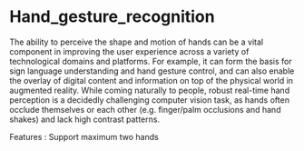 # Hand_gesture_recognition
The ability to perceive the shape and motion of hands can be a vital component in improving the user experience across a variety of technological domains and platforms. For example, it can form the basis for sign language understanding and hand gesture control, and can also enable the overlay of digital content and information on top of the physical world in augmented reality. While coming naturally to people, robust real-time hand perception is a decidedly challenging computer vision task, as hands often occlude themselves or each other (e.g. finger/palm occlusions and hand shakes) and lack high contrast patterns.


Features : Support maximum two hands
